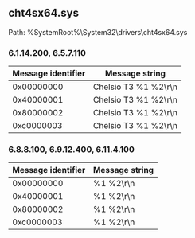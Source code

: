 ## cht4sx64.sys

Path: %SystemRoot%\System32\drivers\cht4sx64.sys

### 6.1.14.200, 6.5.7.110

Message identifier | Message string
--- | ---
0x00000000 | Chelsio T3 %1 %2\r\n
0x40000001 | Chelsio T3 %1 %2\r\n
0x80000002 | Chelsio T3 %1 %2\r\n
0xc0000003 | Chelsio T3 %1 %2\r\n

### 6.8.8.100, 6.9.12.400, 6.11.4.100

Message identifier | Message string
--- | ---
0x00000000 | %1 %2\r\n
0x40000001 | %1 %2\r\n
0x80000002 | %1 %2\r\n
0xc0000003 | %1 %2\r\n
